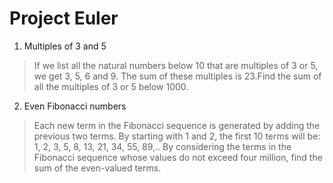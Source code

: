 # Project Euler
1. Multiples of 3 and 5

> If we list all the natural numbers below 10 that are multiples of 3 or 5, we get 3, 5, 6 and 9. The sum of these multiples is 23.Find the sum of all the multiples of 3 or 5 below 1000.

2. Even Fibonacci numbers

> Each new term in the Fibonacci sequence is generated by adding the previous two terms. By starting with 1 and 2, the first 10 terms will be:	1, 2, 3, 5, 8, 13, 21, 34, 55, 89,.. By considering the terms in the Fibonacci sequence whose values do not exceed four million, find the sum of the even-valued terms.